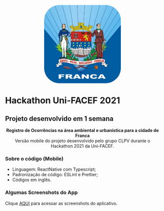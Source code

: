 <img src="src/assets/logo.jpg" width="250" style="border-radius: 50px; margin: 0 auto; display: block" />

# Hackathon Uni-FACEF 2021
## Projeto desenvolvido em 1 semana

<p align="center">
  <strong>Registro de Ocorrências na área ambiental e urbanística para a cidade de Franca</strong>
</br>
  Versão mobile do projeto desenvolvido pelo grupo CLPV durante o Hackathon 2021 da Uni-FACEF.
</p>

### Sobre o código (Mobile)
- Linguagem: ReactNative com Typescript;
- Padronização de código: ESLint e Prettier;
- Códigos em inglês.

### Algumas Screenshots do App

Clique [AQUI](__screenshots__/) para acessar as screenshots do aplicativo.
